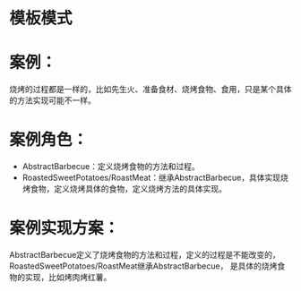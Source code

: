 # 模板模式

# 案例：

   烧烤的过程都是一样的，比如先生火、准备食材、烧烤食物、食用，只是某个具体的方法实现可能不一样。

# 案例角色：

 - AbstractBarbecue：定义烧烤食物的方法和过程。
 - RoastedSweetPotatoes/RoastMeat：继承AbstractBarbecue，具体实现烧烤食物，定义烧烤具体的食物，定义烧烤方法的具体实现。
  
# 案例实现方案：

  AbstractBarbecue定义了烧烤食物的方法和过程，定义的过程是不能改变的，RoastedSweetPotatoes/RoastMeat继承AbstractBarbecue，
  是具体的烧烤食物的实现，比如烤肉烤红薯。
 
